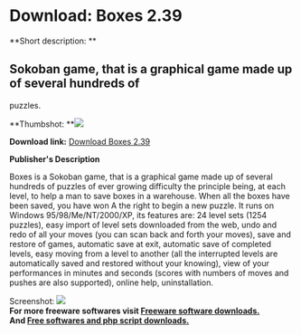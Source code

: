 # Download: Boxes 2.39

**Short description: **

## Sokoban game, that is a graphical game made up of several hundreds of
puzzles.

  
**Thumbshot: **![](http://www.freewarefiles.com/screenshot/usboxes_md.gif)   
  
**Download link:** [Download Boxes 2.39](http://freesoftwares.boysofts.com/Boxes_program_13886.html)  
  

**Publisher's Description**  
  

Boxes is a Sokoban game, that is a graphical game made up of several hundreds
of puzzles of ever growing difficulty the principle being, at each level, to
help a man to save boxes in a warehouse. When all the boxes have been saved,
you have won A the right to begin a new puzzle. It runs on Windows
95/98/Me/NT/2000/XP, its features are: 24 level sets (1254 puzzles), easy
import of level sets downloaded from the web, undo and redo of all your moves
(you can scan back and forth your moves), save and restore of games, automatic
save at exit, automatic save of completed levels, easy moving from a level to
another (all the interrupted levels are automatically saved and restored
without your knowing), view of your performances in minutes and seconds
(scores with numbers of moves and pushes are also supported), online help,
uninstallation.

  
  
Screenshot: ![](http://www.freewarefiles.com/screenshot/usboxes.gif)  
**For more freeware softwares visit [Freeware software downloads.](http://freesoftwares.boysofts.com/)**   
**And [Free softwares and php script downloads.](http://www.boysofts.com/)**

